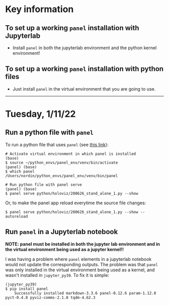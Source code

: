 # Key information

## To set up a working `panel` installation with Jupyterlab

- Install `panel` in both the jupyterlab environment and the python kernel environment!

## To set up a working `panel` installation with python files

- Just install `panel` in the virtual environment that you are going to use.

---


# Tuesday, 1/11/22

## Run a python file with `panel`

To run a python file that uses `panel` (see [this link](https://panel.holoviz.org/getting_started/index.html#editor-server)):

    # Activate virtual environment in which panel is installed
    (base) 
    $ source ~/python_envs/panel_env/venv/bin/activate
    (panel) (base) 
    $ which panel
    /Users/nordin/python_envs/panel_env/venv/bin/panel

    # Run python file with panel serve
    (panel) (base) 
    $ panel serve python/holoviz/200626_stand_alone_1.py --show

Or, to make the panel app reload everytime the source file changes:

    $ panel serve python/holoviz/200626_stand_alone_1.py --show --autoreload
    

## Run `panel` in a Jupyterlab notebook

**NOTE: panel must be installed in both the jupyter lab environment and in the virtual environment being used as a jupyter kernel!!**

I was having a problem where `panel` elements in a jupyterlab notebook would not update the corresponding outputs. The problem was that `panel` was only installed in the virtual environment being used as a kernel, and wasn't installed in `jupyter_py39`. To fix it is simple:

    (jupyter_py39)
    $ pip install panel
        Successfully installed markdown-3.3.6 panel-0.12.6 param-1.12.0 pyct-0.4.8 pyviz-comms-2.1.0 tqdm-4.62.3